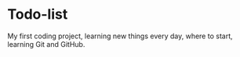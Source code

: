 # Todo-list
 My first coding project, learning new things every day,
 where to start, learning Git and GitHub.
